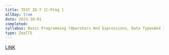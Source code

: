```yaml
---
title: TEST ID-7 [C-Prog ]
allDay: true
date: 2023-10-01
completed: 
syllabus: Basic Programming (Operators And Expressions, Data TypesAnd Input-Output Operators, Control Statements And DecisionMaking, Arrays, Strings and Functions
type: ZealTS
---
```

[LINK](https://uxkhzfstdjcborfuyyknhkhbyfnskrywvveioufkbjkupomnptjwvhbavkysuhi.vercel.app/solution.html?testId=623af8b6f32ee520e9b026da&test_id=17)
